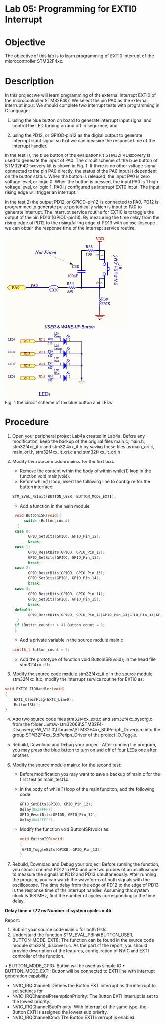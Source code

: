 Lab 05: Programming for EXTI0 Interrupt 
====================================

# Objective
The objective of this lab is to learn programming of EXTI0 interrupt of the microcontroller STM32F4xx.

# Description
In this project we will learn programming of the external interrupt EXTI0 of the microcontroller STM32F407. We select the pin PA0 as the external interrupt input. We should complete two interrupt tests with programming in C language: 

  1) using the blue button on board to generate interrupt input signal and control the LED turning on and off in sequence; and 

  2) using the PD12, or GPIOD-pin12 as the digital output to generate interrupt input signal so that we can measure the response time of the interrupt handler.

In the test 1), the blue button of the evaluation kit STM32F4Discovery is used to generate the input of PA0. The circuit scheme of the blue button of STM32F4Discovery kit is shown in Fig. 1. If there is no other voltage signal connected to the pin PA0 directly, the status of the PA0 input is dependent on the button status. When the button is released, the input PA0 is zero voltage level, or logic 0. When the button is pressed, the input PA0 is 1 high voltage level, or logic 1. PA0 is configured as interrupt EXT0 input. The input rising edge will trigger an interrupt.

In the test 2) the output PD12, or GPIOD-pin12, is connected to PA0. PD12 is programmed to generate pulse periodically which is input to PA0 to generate interrupt. The interrupt service routine for EXTI0 is to toggle the output of the pin PD13 (GPIOD-pin13). By measuring the time delay from the rising edge of PD12 to the rising/falling edge of PD13 with an oscilloscope we can obtain the response time of the interrupt service routine.

![](circ.png)
![](circ1.png)   
Fig. 1 the circuit scheme of the blue button and LEDs


# Procedure

1.	Open your peripheral project Lab4a created in Lab4a:
Before any modification, keep the backup of the original files main.c, main.h, stm32f4xx_it.c and stm32f4xx_it.h by saving these files as main_ori.c, main_ori.h, stm32f4xx_it_ori.c and stm32f4xx_it_ori.h
2.	Modify the source module main.c for the first test:

     - Remove the content within the body of within while(1) loop in the function void main(void).
     - Before while(1) loop, insert the following line to configure for the button interface: 
     ```cpp
     STM_EVAL_PBInit(BUTTON_USER, BUTTON_MODE_EXTI);
     ```

     - Add a function in the main module
     ```cpp
      void ButtonISR(void){
          switch (Button_count)
       {
      case 0:
            GPIO_SetBits(GPIOD, GPIO_Pin_12);
            break;
      case 1:
            GPIO_ResetBits(GPIOD, GPIO_Pin_12);
            GPIO_SetBits(GPIOD, GPIO_Pin_13);
            break;
      case 2:
            GPIO_ResetBits(GPIOD, GPIO_Pin_13);
            GPIO_SetBits(GPIOD, GPIO_Pin_14);
            break;
      case 3:
            GPIO_ResetBits(GPIOD, GPIO_Pin_14);
            GPIO_SetBits(GPIOD, GPIO_Pin_15);
            break;
      default:
            GPIO_ResetBits(GPIOD, GPIO_Pin_12|GPIO_Pin_13|GPIO_Pin_14|GPIO_Pin_15);
       }
      if (Button_count++ > 4) Button_count = 0;
      }
      ```

      - Add a private variable in the source module main.c
      ```cpp 
      uint16_t Button_count = 0;
      ```
      - Add the prototype of function void ButtonISR(void); in the head file stm32f4xx_it.h


3.	Modify the source code module stm32f4xx_it.c
In the source module stm32f4xx_it.c, modify the interrupt service routine for EXTI0 as:
```cpp
void EXTI0_IRQHandler(void)
{   
    EXTI_ClearFlag(EXTI_Line0);
    ButtonISR();
}
```

4.	Add two source code files stm32f4xx_exti.c and stm32f4xx_syscfg.c from the folder 
..\stsw-stm32068\STM32F4-Discovery_FW_V1.1.0\Libraries\STM32F4xx_StdPeriph_Driver\src 
into the group STM32F4xx_StdPeriph_Driver of the project IO_Toggle.

5.	Rebuild, Download and Debug your project:
After running the program, you may press the blue button to turn on and off of four LEDs one after another.

6.	Modify the source module main.c for the second test:
	- Before modification you may want to save a backup of main.c for the first test as main_test1.c.
	- In the body of while(1) loop of the main funciton, add the following code:
       ```cpp
       GPIO_SetBits(GPIOD, GPIO_Pin_12);
       Delay(0x3FFFFF);
       GPIO_ResetBits(GPIOD, GPIO_Pin_12);
       Delay(0x3FFFFF);
       ```

	- Modify the function void ButtonISR(void) as:
      ```cpp
      void ButtonISR(void)
      { 
       GPIO_ToggleBits(GPIOD, GPIO_Pin_13);
      }
      ```

7.	Rebuild, Download and Debug your project:
Before running the function, you should connect PD12 to PA0 and use two probes of an oscilloscope to measure the signals at PD12 and PD13 simultaneously. After running the program, you can watch the waveforms of both signals with the oscilloscope. The time delay from the edge of PD12 to the edge of PD13 is the response time of the interrupt handler. Assuming that system clock is 168 MHz, find the number of cycles corresponding to the time delay.

   **Delay time = 272 ns	           Number of system cycles = 45**


Report:
1.	Submit your source code main.c for both tests.
2.	Understand the function 
STM_EVAL_PBInit(BUTTON_USER, BUTTON_MODE_EXTI);
The function can be found in the source code module stm32f4_discovery.c. 
As the part of the report, you should provide description of the features, configuration of NVIC and EXTI controller of the function.

•	BUTTON_MODE_GPIO: Button will be used as simple IO
•	BUTTON_MODE_EXTI: Button will be connected to EXTI line with interrupt generation capability 

- NVIC_IRQChannel: Defines the Button EXTI interrupt as the interrupt to set settings for 
- NVIC_IRQChannelPreemptionPriority: The Button EXTI interrupt is set to the lowest priority.
- NVIC_IRQChannelSubPriority: With Interrupt of the same type, the Button EXTI is assigned the lowest sub priority. 
- NVIC_IRQChannelCmd: The Button EXTI interrupt is enabled 


